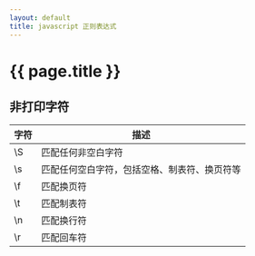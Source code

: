 ```yaml
---
layout: default
title: javascript 正则表达式
---
```


# {{ page.title }}

## 非打印字符
| 字符 | 描述 |
| ------| ------ |
| \S | 匹配任何非空白字符 |
| \s | 匹配任何空白字符，包括空格、制表符、换页符等|
| \f | 匹配换页符 |
| \t | 匹配制表符 |
| \n | 匹配换行符 |
| \r | 匹配回车符 |
